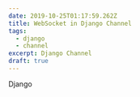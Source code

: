 ```yaml
---
date: 2019-10-25T01:17:59.262Z
title: WebSocket in Django Channel
tags:
  - django
  - channel
excerpt: Django Channel
draft: true
---
```

Django
